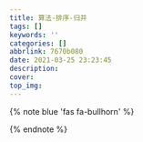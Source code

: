 ```yaml
---
title: 算法-排序-归并
tags: []
keywords: ''
categories: []
abbrlink: 7670b080
date: 2021-03-25 23:23:45
description:
cover:
top_img:
---
```


{% note blue 'fas fa-bullhorn' %}



{% endnote %}